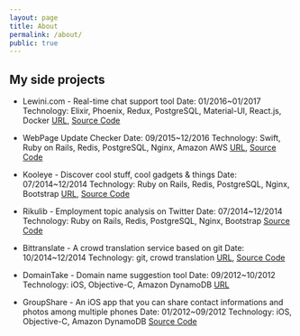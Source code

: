 ```yaml
---
layout: page
title: About
permalink: /about/
public: true
---
```


## My side projects

* Lewini.com - Real-time chat support tool
  Date: 01/2016~01/2017
  Technology: Elixir, Phoenix, Redux, PostgreSQL, Material-UI, React.js, Docker
  [URL](https://www.lewini.com), [Source Code](https://github.com/guofei/embedchat)

* WebPage Update Checker
  Date: 09/2015~12/2016
  Technology: Swift, Ruby on Rails, Redis, PostgreSQL, Nginx, Amazon AWS
  [URL](https://itunes.apple.com/jp/app/webpage-update-checker-change/id1043637701?l=en&mt=8), [Source Code](https://github.com/guofei/WebNotificationsIOS)

* Kooleye - Discover cool stuff, cool gadgets & things
  Date: 07/2014~12/2014
  Technology: Ruby on Rails, Redis, PostgreSQL, Nginx, Bootstrap
  [URL](http://www.kooleye.com/), [Source Code](https://github.com/guofei/kooleye)

* Rikulib - Employment topic analysis on Twitter
  Date: 07/2014~12/2014
  Technology: Ruby on Rails, Redis, PostgreSQL, Nginx, Bootstrap
  [Source Code](https://github.com/guofei/rikumiru)

* Bittranslate - A crowd translation service based on git
  Date: 10/2014~12/2014
  Technology: git, crowd translation
  [URL](http://www.bittranslate.com/), [Source Code](https://github.com/guofei/translate)

* DomainTake - Domain name suggestion tool
  Date: 09/2012~10/2012
  Technology: iOS, Objective-C, Amazon DynamoDB
  [URL](http://www.domain-take.com/)

* GroupShare - An iOS app that you can share contact informations and photos among multiple phones
  Date: 01/2012~09/2012
  Technology: iOS, Objective-C, Amazon DynamoDB
  [Source Code](https://github.com/guofei/group-share)
		
